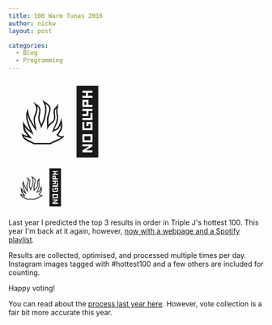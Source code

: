 ```yaml
---
title: 100 Warm Tunas 2016
author: nickw
layout: post

categories:
  - Blog
  - Programming
---
```


<div class="pull-right hidden-xs" style="font-size:128px; padding: 5px 5px 5px 20px;">🔥💯</div>
<div class="pull-right hidden-sm hidden-lg hidden-md" style="font-size:68px; padding: 5px 5px 5px 20px;">🔥💯</div>

Last year I predicted the top 3 results in order in Triple J's hottest 100. This year I'm back at it again, however, <a href="http://nickwhyte.com/100-warm-tunas-2016/">now with a webpage and a Spotify playlist</a>.

Results are collected, optimised, and processed multiple times per day. Instagram images tagged with #hottest100 and a few others are included for counting.

Happy voting!

You can read about the <a href="https://nickwhyte.com/post/2016/predicting-triple-j-hottest-100-2015/">process last year here</a>. However, vote collection is a fair bit more accurate this year.